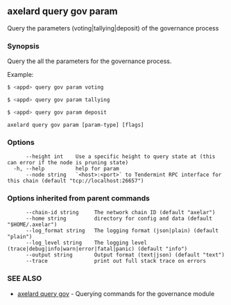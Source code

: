 ## axelard query gov param

Query the parameters (voting|tallying|deposit) of the governance process

### Synopsis

Query the all the parameters for the governance process.

Example:

```bash
$ <appd> query gov param voting
```

```bash
$ <appd> query gov param tallying
```

```bash
$ <appd> query gov param deposit
```

```
axelard query gov param [param-type] [flags]
```

### Options

```
      --height int    Use a specific height to query state at (this can error if the node is pruning state)
  -h, --help          help for param
      --node string   `<host>:<port>` to Tendermint RPC interface for this chain (default "tcp://localhost:26657")
```

### Options inherited from parent commands

```
      --chain-id string     The network chain ID (default "axelar")
      --home string         directory for config and data (default "$HOME/.axelar")
      --log_format string   The logging format (json|plain) (default "plain")
      --log_level string    The logging level (trace|debug|info|warn|error|fatal|panic) (default "info")
      --output string       Output format (text|json) (default "text")
      --trace               print out full stack trace on errors
```

### SEE ALSO

- [axelard query gov](/cli-docs/v0_31_0/axelard_query_gov) - Querying commands for the governance module
